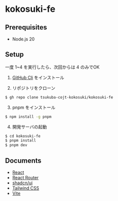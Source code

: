 # kokosuki-fe

## Prerequisites
- Node.js 20

## Setup
一度 1~4 を実行したら、次回からは 4 のみでOK

1. [GitHub Cli](https://github.com/cli/cli) をインストール

2. リポジトリをクローン
```bash
$ gh repo clone tsukuba-cojt-kokosuki/kokosuki-fe
```

3. pnpm をインストール
```bash
$ npm install -g pnpm
```

4. 開発サーバの起動
```bash
$ cd kokosuki-fe
$ pnpm install
$ pnpm dev
```

## Documents

- [React](https://ja.react.dev/reference/react)
- [React Router](https://reactrouter.com/en/main/)
- [shadcn/ui](https://ui.shadcn.com/docs/)
- [Tailwind CSS](https://tailwindcss.com/docs/installation)
- [Vite](https://vitejs.dev/guide/)
